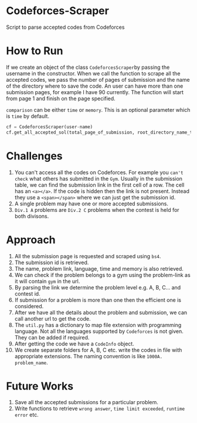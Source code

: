 # Codeforces-Scraper
Script to parse accepted codes from Codeforces

# How to Run
If we create an object of the class `CodeforcesScraper`by passing the username in the constructor.  When we call the function to scrape all the accepted codes, we pass the number of pages of submission and the name of the directory where to save the code. An user can have more than one submission pages, for example I have 90 currently. The function will start from page 1 and finish on the page specified.

`comparison` can be either `time` or `memory`. This is an optional parameter which is `time` by default.

```python
cf = CodeforcesScraper(user-name)
cf.get_all_accepted_sol(total_page_of_submission, root_directory_name_to_save_codes, comparison)
```

# Challenges
1. You can't access all the codes on Codeforces. For example you `can't check` what others has submitted in the `Gym`. Usually in the submission table, we can find the submission link in the first cell of a row. The cell has an `<a></a>`. If the code is hidden then the link is not present. Instead they use a `<span></span>` where we can just get the submission id.
2. A single problem may have one or more accepted submissions.
3. `Div.1 A` problems are `Div.2 C` problems when the contest is held for both divisons.

# Approach
1. All the submission page is requested and scraped using `bs4`.
2. The submission id is retrieved.
3. The name, problem link, language, time and memory is also retrieved.
4. We can check if the problem belongs to a gym using the problem-link as it will contain `gym` in the url.
5. By parsing the link we determine the problem level e.g. A, B, C... and contest id.
6. If submission for a problem is more than one then the efficient one is considered.
7. After we have all the details about the problem and submission, we can call another url to get the code.
8. The `util.py` has a dictionary to map file extension with programming language. Not all the languages supported by `Codeforces` is not given. They can be added if required.
9. After getting the code we have a `CodeInfo` object.
10. We create separate folders for A, B, C etc. write the codes in file with appropriate extensions. The naming convention is like `1000A. problem_name`.

# Future Works
1. Save all the accepted submissions for a particular problem.
2. Write functions to retrieve `wrong answer`, `time limit exceeded`, `runtime error` etc. 
